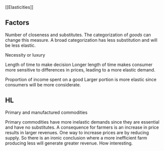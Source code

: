 [[Elasticities]]

## Factors
Number of closeness and substitutes. The categorization of *goods* can change this measure. A broad categorization has less substitution and will be less elastic.

Necessity or luxury

Length of time to make decision
Longer length of time makes consumer more sensitive to differences in prices, leading to a more elastic demand.

Proportion of income spent on a good
Larger portion is more elastic since consumers will be more considerate.

## HL
Primary and manufactured commodities

Primary commodities have more inelastic demands since they are essential and have no substitutes. A consequence for farmers is an increase in price results in larger revenues. One way to increase prices are by reducing supply. So there is an ironic conclusion where a more inefficient farm producing less will generate greater revenue. How interesting.